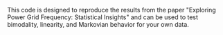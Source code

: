 This code is designed to reproduce the results from the paper "Exploring Power Grid Frequency: Statistical Insights" and can be used to test bimodality, linearity, and Markovian behavior for your own data.
